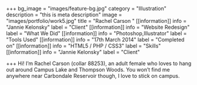 +++
bg_image = "images/feature-bg.jpg"
category = "Illustration"
description = "this is meta description"
image = "images/portfolio/work5.jpg"
title = "Rachel Carson "
[[information]]
info = "Jannie Kelonsky"
label = "Client"
[[information]]
info = "Website Redesign"
label = "What We Did"
[[information]]
info = "Photoshop,Illustrator"
label = "Tools Used"
[[information]]
info = "17th March 2014"
label = "Completed on"
[[information]]
info = "HTML5 / PHP / CSS3"
label = "Skills"
[[information]]
info = "Jannie Kelonsky"
label = "Client"

+++
Hi! I’m Rachel Carson (collar 88253), an adult female who loves to hang out around Campus Lake and Thompson Woods. You won’t find me anywhere near Carbondale Reservoir though, I love to stick on campus.